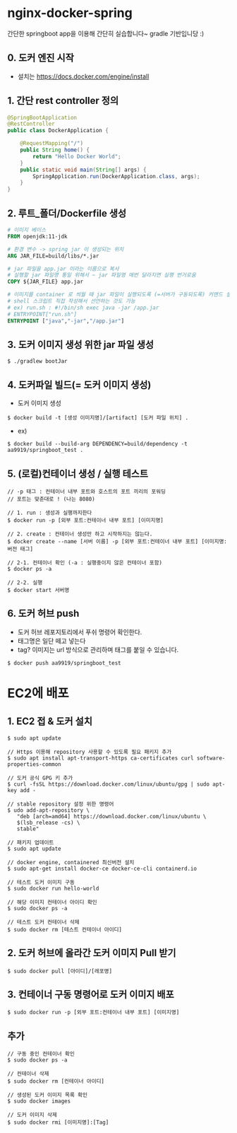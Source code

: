 # nginx-docker-spring
간단한 springboot app을 이용해 간단히 실습합니다~
gradle 기반입니당 :)

## 0. 도커 엔진 시작
- 설치는 https://docs.docker.com/engine/install

## 1. 간단 rest controller 정의
```java
@SpringBootApplication
@RestController
public class DockerApplication {

    @RequestMapping("/")
    public String home() {
        return "Hello Docker World";
    }
    public static void main(String[] args) {
        SpringApplication.run(DockerApplication.class, args);
    }
}
```

## 2. 루트_폴더/Dockerfile 생성
```dockerfile
# 이미지 베이스
FROM openjdk:11-jdk 

# 환경 변수 -> spring jar 이 생성되는 위치
ARG JAR_FILE=build/libs/*.jar

# jar 파일을 app.jar 이라는 이름으로 복사
# 실행할 jar 파일명 통일 위해서 ~ jar 파일명 매번 달라지면 실행 번거로움
COPY ${JAR_FILE} app.jar

# 이미지를 container 로 씌월 때 jar 파일이 실행되도록 (=서버가 구동되도록) 커맨드 설정
# shell 스크립트 직접 작성해서 선언하는 것도 가능
# ex) run.sh : #!/bin/sh exec java -jar /app.jar
# ENTRYPOINT["run.sh"]
ENTRYPOINT ["java","-jar","/app.jar"]
```

## 3. 도커 이미지 생성 위한 jar 파일 생성
```shell
$ ./gradlew bootJar
```
## 4. 도커파일 빌드(= 도커 이미지 생성) 
- 도커 이미지 생성
```shell
$ docker build -t [생성 이미지명]/[artifact] [도커 파일 위치] .
```
- ex)
```shell
$ docker build --build-arg DEPENDENCY=build/dependency -t aa9919/springboot_test .
```

## 5. (로컬)컨테이너 생성 / 실행 테스트
```shell
// -p 태그 : 컨테이너 내부 포트와 호스트의 포트 끼리의 포워딩
// 포트는 맞춘대로 ! (나는 8080)

// 1. run : 생성과 실행까지한다
$ docker run -p [외부 포트:컨테이너 내부 포트] [이미지명]

// 2. create : 컨테이너 생성만 하고 시작하지는 않는다.
$ docker create --name [서버 이름] -p [외부 포트:컨테이너 내부 포트] [이미지명:버전 태그]

// 2-1. 컨테이너 확인 (-a : 실행중이지 않은 컨테이너 포함)
$ docker ps -a

// 2-2. 실행
$ docker start 서버명
```

## 6. 도커 허브 push
- 도커 허브 레포지토리에서 푸쉬 명령어 확인한다.
- 태그명은 일단 떼고 넣는다
- tag? 이미지는 url 방식으로 관리하며 태그를 붙일 수 있습니다.
```shell
$ docker push aa9919/springboot_test
```

# EC2에 배포

## 1. EC2 접 & 도커 설치
```shell
$ sudo apt update

// Https 이용해 repository 사용할 수 있도록 필요 패키지 추가
$ sudo apt install apt-transport-https ca-certificates curl software-properties-common

// 도커 공식 GPG 키 추가
$ curl -fsSL https://download.docker.com/linux/ubuntu/gpg | sudo apt-key add -

// stable repository 설정 위한 명령어
$ udo add-apt-repository \
   "deb [arch=amd64] https://download.docker.com/linux/ubuntu \
   $(lsb_release -cs) \
   stable"
   
// 패키지 업데이트
$ sudo apt update

// docker engine, containered 최신버전 설치
$ sudo apt-get install docker-ce docker-ce-cli containerd.io

// 테스트 도커 이미지 구동
$ sudo docker run hello-world

// 해당 이미지 컨테이너 아이디 확인
$ sudo docker ps -a

// 테스트 도커 컨테이너 삭제
$ sudo docker rm [테스트 컨테이너 아이디]
```

## 2. 도커 허브에 올라간 도커 이미지 Pull 받기
```shell
$ sudo docker pull [아이디]/[레포명]
```
## 3. 컨테이너 구동 명령어로 도커 이미지 배포
```shell
$ sudo docker run -p [외부 포트:컨테이너 내부 포트] [이미지명]
```
## 추가
````shell
// 구동 중인 컨테이너 확인
$ sudo docker ps -a

// 컨테이너 삭제 
$ sudo docker rm [컨테이너 아이디]

// 생성된 도커 이미지 목록 확인
$ sudo docker images

// 도커 이미지 삭제
$ sudo docker rmi [이미지명]:[Tag]
````